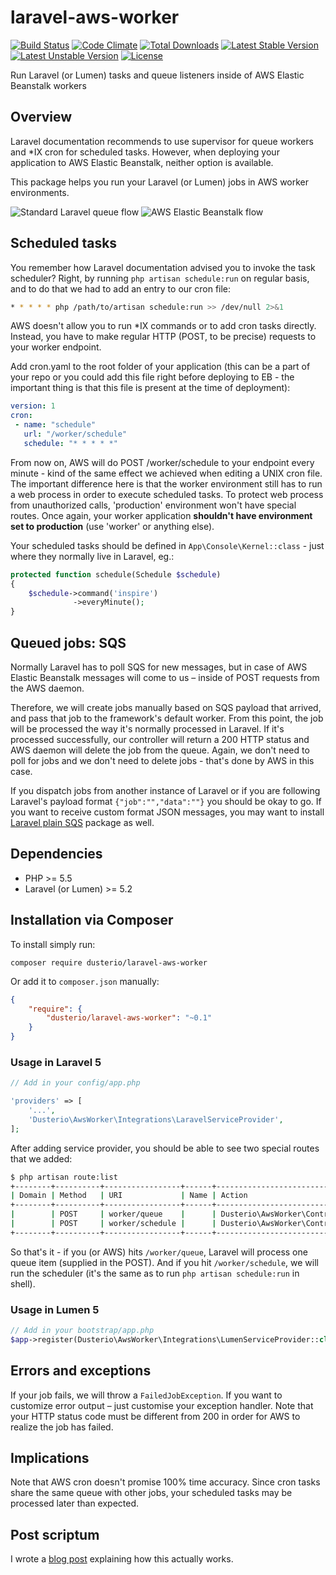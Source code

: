 # laravel-aws-worker
[![Build Status](https://travis-ci.org/dusterio/laravel-aws-worker.svg)](https://travis-ci.org/dusterio/laravel-aws-worker)
[![Code Climate](https://codeclimate.com/github/dusterio/laravel-aws-worker/badges/gpa.svg)](https://codeclimate.com/github/dusterio/laravel-aws-worker/badges)
[![Total Downloads](https://poser.pugx.org/dusterio/laravel-aws-worker/d/total.svg)](https://packagist.org/packages/dusterio/laravel-aws-worker)
[![Latest Stable Version](https://poser.pugx.org/dusterio/laravel-aws-worker/v/stable.svg)](https://packagist.org/packages/dusterio/laravel-aws-worker)
[![Latest Unstable Version](https://poser.pugx.org/dusterio/laravel-aws-worker/v/unstable.svg)](https://packagist.org/packages/dusterio/laravel-aws-worker)
[![License](https://poser.pugx.org/dusterio/laravel-aws-worker/license.svg)](https://packagist.org/packages/dusterio/laravel-plain-sqs)

Run Laravel (or Lumen) tasks and queue listeners inside of AWS Elastic Beanstalk workers

## Overview

Laravel documentation recommends to use supervisor for queue workers and *IX cron for scheduled tasks. However, when deploying your application to AWS Elastic Beanstalk, neither option is available.

This package helps you run your Laravel (or Lumen) jobs in AWS worker environments.

![Standard Laravel queue flow](https://www.mysenko.com/images/queues-laravel.png)
![AWS Elastic Beanstalk flow](https://www.mysenko.com/images/queues-aws_eb.png)

## Scheduled tasks

You remember how Laravel documentation advised you to invoke the task scheduler? Right, by running ```php artisan schedule:run``` on regular basis, and to do that we had to add an entry to our cron file:

```bash
* * * * * php /path/to/artisan schedule:run >> /dev/null 2>&1
```

AWS doesn't allow you to run *IX commands or to add cron tasks directly. Instead, you have to make regular HTTP (POST, to be precise) requests to your worker endpoint.

Add cron.yaml to the root folder of your application (this can be a part of your repo or you could add this file right before deploying to EB - the important thing is that this file is present at the time of deployment):

```yaml
version: 1
cron:
 - name: "schedule"
   url: "/worker/schedule"
   schedule: "* * * * *"
```

From now on, AWS will do POST /worker/schedule to your endpoint every minute - kind of the same effect we achieved when editing a UNIX cron file. The important difference here is that the worker environment still has to run a web process in order to execute scheduled tasks.
To protect web process from unauthorized calls, 'production' environment won't have special routes. Once again, your worker application **shouldn't have environment set to production** (use 'worker' or anything else).

Your scheduled tasks should be defined in ```App\Console\Kernel::class``` - just where they normally live in Laravel, eg.:

```php
protected function schedule(Schedule $schedule)
{
    $schedule->command('inspire')
              ->everyMinute();
}
```

## Queued jobs: SQS

Normally Laravel has to poll SQS for new messages, but in case of AWS Elastic Beanstalk messages will come to us – inside of POST requests from the AWS daemon. 

Therefore, we will create jobs manually based on SQS payload that arrived, and pass that job to the framework's default worker. From this point, the job will be processed the way it's normally processed in Laravel. If it's processed successfully,
our controller will return a 200 HTTP status and AWS daemon will delete the job from the queue. Again, we don't need to poll for jobs and we don't need to delete jobs - that's done by AWS in this case.

If you dispatch jobs from another instance of Laravel or if you are following Laravel's payload format ```{"job":"","data":""}``` you should be okay to go. If you want to receive custom format JSON messages, you may want to install 
[Laravel plain SQS](https://github.com/dusterio/laravel-plain-sqs) package as well.

## Dependencies

* PHP >= 5.5
* Laravel (or Lumen) >= 5.2

## Installation via Composer

To install simply run:

```
composer require dusterio/laravel-aws-worker
```

Or add it to `composer.json` manually:

```json
{
    "require": {
        "dusterio/laravel-aws-worker": "~0.1"
    }
}
```

### Usage in Laravel 5

```php
// Add in your config/app.php

'providers' => [
    '...',
    'Dusterio\AwsWorker\Integrations\LaravelServiceProvider',
];
```

After adding service provider, you should be able to see two special routes that we added:

```bash
$ php artisan route:list
+--------+----------+-----------------+------+----------------------------------------------------------+------------+
| Domain | Method   | URI             | Name | Action                                                   | Middleware |
+--------+----------+-----------------+------+----------------------------------------------------------+------------+
|        | POST     | worker/queue    |      | Dusterio\AwsWorker\Controllers\WorkerController@queue    |            |
|        | POST     | worker/schedule |      | Dusterio\AwsWorker\Controllers\WorkerController@schedule |            |
+--------+----------+-----------------+------+----------------------------------------------------------+------------+
```

So that's it - if you (or AWS) hits ```/worker/queue```, Laravel will process one queue item (supplied in the POST). And if you hit ```/worker/schedule```, we will run the scheduler (it's the same as to run ```php artisan schedule:run``` in shell).

### Usage in Lumen 5

```php
// Add in your bootstrap/app.php
$app->register(Dusterio\AwsWorker\Integrations\LumenServiceProvider::class);
```

## Errors and exceptions

If your job fails, we will throw a ```FailedJobException```. If you want to customize error output – just customise your exception handler.
Note that your HTTP status code must be different from 200 in order for AWS to realize the job has failed.

## Implications

Note that AWS cron doesn't promise 100% time accuracy. Since cron tasks share the same queue with other jobs, your scheduled tasks may be processed later than expected. 

## Post scriptum

I wrote a [blog post](https://blog.menara.com.au/2016/06/running-laravel-in-amazon-elastic-beanstalk/) explaining how this actually works.
